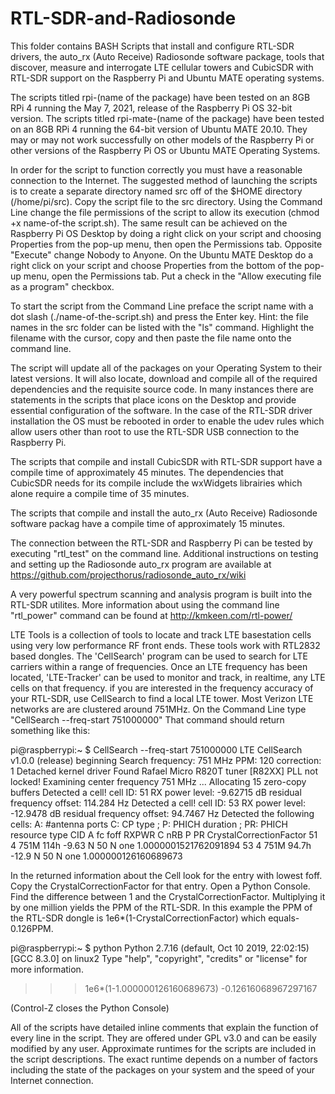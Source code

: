 # RTL-SDR-and-Radiosonde

This folder contains BASH Scripts that install and configure RTL-SDR drivers, the auto_rx (Auto Receive) Radiosonde software package, tools that discover, measure and interrogate LTE cellular towers and CubicSDR with RTL-SDR support on the Raspberry Pi and Ubuntu MATE operating systems.

The scripts titled rpi-(name of the package) have been tested on an 8GB RPi 4 running the May 7, 2021, release of the Raspberry Pi OS 32-bit version. The scripts titled rpi-mate-(name of the package) have been tested on an 8GB RPi 4 running the 64-bit version of Ubuntu MATE 20.10. They may or may not work successfully on other models of the Raspberry Pi or other versions of the Raspberry Pi OS or Ubuntu MATE Operating Systems. 

In order for the script to function correctly you must have a reasonable connection to the Internet. The suggested method of launching the scripts is to create a separate directory named src off of the $HOME directory (/home/pi/src). Copy the script file to the src directory. Using the Command Line change the file permissions of the script to allow its execution (chmod +x name-of-the script.sh). The same result can be achieved on the Raspberry Pi OS Desktop by doing a right click on your script and choosing Properties from the pop-up menu, then open the Permissions tab. Opposite "Execute" change Nobody to Anyone. On the Ubuntu MATE Desktop do a right click on your script and choose Properties from the bottom of the pop-up menu, open the Permissions tab.  Put a check in the "Allow executing file as a program" checkbox.

To start the script from the Command Line preface the script name with a dot slash (./name-of-the-script.sh) and press the Enter key.  Hint: the file names in the src folder can be listed with the "ls" command. Highlight the filename with the cursor, copy and then paste the file name onto the command line.

The script will update all of the packages on your Operating System to their latest versions. It will also locate, download and compile all of the required dependencies and the requisite source code. In many instances there are statements in the scripts that place icons on the Desktop and provide essential configuration of the software. In the case of the RTL-SDR driver installation the OS must be rebooted in order to enable the udev rules which allow users other than root to use the RTL-SDR USB connection to the Raspberry Pi.

The scripts that compile and install CubicSDR with RTL-SDR support have a compile time of approximately 45 minutes. The dependencies that CubicSDR needs for its compile include the wxWidgets librairies which alone require a compile time of 35 minutes.

The scripts that compile and install the auto_rx (Auto Receive) Radiosonde software packag have a compile time of approximately 15 minutes. 

The connection between the RTL-SDR and Raspberry Pi can be tested by executing "rtl_test" on the command line.  Additional instructions on testing and setting up the Radiosonde auto_rx program are available at https://github.com/projecthorus/radiosonde_auto_rx/wiki

A very powerful spectrum scanning and analysis program is built into the RTL-SDR utilites.  More information about using the command line "rtl_power" command can be found at http://kmkeen.com/rtl-power/

LTE Tools is a collection of tools to locate and track LTE basestation cells using very low performance RF front ends. These tools work with RTL2832 based dongles. The 'CellSearch' program can be used to search for LTE carriers within a range of frequencies.  Once an LTE frequency has been located, 'LTE-Tracker' can be used to monitor and track, in realtime, any LTE cells on that frequency. if you are interested in the frequency accuracy of your RTL-SDR, use CellSearch to find a local LTE tower.  Most Verizon LTE networks are are clustered around 751MHz.  On the Command Line type "CellSearch --freq-start 751000000" That command should return something like this: 

pi@raspberrypi:~ $ CellSearch --freq-start 751000000
LTE CellSearch v1.0.0 (release) beginning
  Search frequency: 751 MHz
  PPM: 120
  correction: 1
Detached kernel driver
Found Rafael Micro R820T tuner
[R82XX] PLL not locked!
Examining center frequency 751 MHz ...
Allocating 15 zero-copy buffers
  Detected a cell!
    cell ID: 51
    RX power level: -9.62715 dB
    residual frequency offset: 114.284 Hz
  Detected a cell!
    cell ID: 53
    RX power level: -12.9478 dB
    residual frequency offset: 94.7467 Hz
Detected the following cells:
A: #antenna ports C: CP type ; P: PHICH duration ; PR: PHICH resource type
CID A      fc   foff RXPWR C nRB P  PR CrystalCorrectionFactor
 51 4    751M   114h -9.63 N  50 N one 1.0000001521762091894
 53 4    751M  94.7h -12.9 N  50 N one 1.000000126160689673

In the returned information about the Cell look for the entry with lowest foff. Copy the CrystalCorrectionFactor for that entry. Open a Python Console. Find the difference between 1 and the CrystalCorrectionFactor.  Multiplying it by one million yields the PPM of the RTL-SDR. In this example the PPM of the RTL-SDR dongle is 1e6*(1-CrystalCorrectionFactor) which equals-0.126PPM.

pi@raspberrypi:~ $ python
Python 2.7.16 (default, Oct 10 2019, 22:02:15) 
[GCC 8.3.0] on linux2
Type "help", "copyright", "credits" or "license" for more information.
>>> 1e6*(1-1.000000126160689673)
-0.12616068967297167
>>> 
 
 (Control-Z closes the Python Console)
 
 
All of the scripts have detailed inline comments that explain the function of every line in the script. They are offered under GPL v3.0 and can be easily modified by any user. Approximate runtimes for the scripts are included in the script descriptions. The exact runtime depends on a number of factors including the state of the packages on your system and the speed of your Internet connection.


